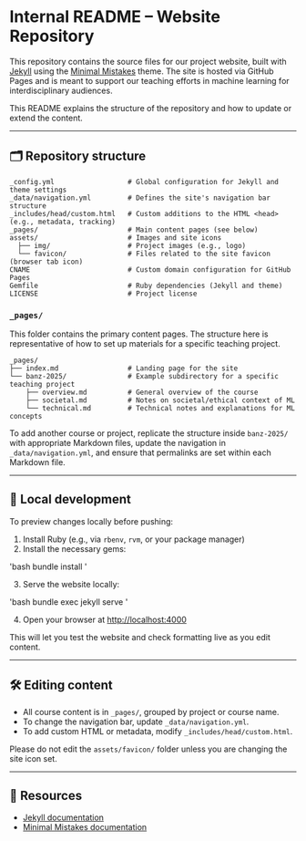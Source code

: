 # Internal README – Website Repository

This repository contains the source files for our project website, built with [Jekyll](https://jekyllrb.com/) using the [Minimal Mistakes](https://mmistakes.github.io/minimal-mistakes/) theme. The site is hosted via GitHub Pages and is meant to support our teaching efforts in machine learning for interdisciplinary audiences.

This README explains the structure of the repository and how to update or extend the content.

---

## 🗂 Repository structure

```text
_config.yml                  # Global configuration for Jekyll and theme settings
_data/navigation.yml         # Defines the site's navigation bar structure
_includes/head/custom.html   # Custom additions to the HTML <head> (e.g., metadata, tracking)
_pages/                      # Main content pages (see below)
assets/                      # Images and site icons
  ├── img/                   # Project images (e.g., logo)
  └── favicon/               # Files related to the site favicon (browser tab icon)
CNAME                        # Custom domain configuration for GitHub Pages
Gemfile                      # Ruby dependencies (Jekyll and theme)
LICENSE                      # Project license
```

### `_pages/`

This folder contains the primary content pages. The structure here is representative of how to set up materials for a specific teaching project.

```text
_pages/
├── index.md                 # Landing page for the site
└── banz-2025/               # Example subdirectory for a specific teaching project
    ├── overview.md          # General overview of the course
    ├── societal.md          # Notes on societal/ethical context of ML
    └── technical.md         # Technical notes and explanations for ML concepts
```

To add another course or project, replicate the structure inside `banz-2025/` with appropriate Markdown files, update the navigation in `_data/navigation.yml`, and ensure that permalinks are set within each Markdown file.

---

## 🧪 Local development

To preview changes locally before pushing:

1. Install Ruby (e.g., via `rbenv`, `rvm`, or your package manager)
2. Install the necessary gems:

'bash
bundle install
'

3. Serve the website locally:

'bash
bundle exec jekyll serve
'

4. Open your browser at [http://localhost:4000](http://localhost:4000)

This will let you test the website and check formatting live as you edit content.

---

## 🛠 Editing content

- All course content is in `_pages/`, grouped by project or course name.
- To change the navigation bar, update `_data/navigation.yml`.
- To add custom HTML or metadata, modify `_includes/head/custom.html`.

Please do not edit the `assets/favicon/` folder unless you are changing the site icon set.

---

## 🔗 Resources

- [Jekyll documentation](https://jekyllrb.com/docs/)
- [Minimal Mistakes documentation](https://mmistakes.github.io/minimal-mistakes/docs/quick-start-guide/)
